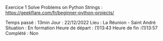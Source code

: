 Exercice 1 Solve Problems on Python Strings : https://geekflare.com/fr/beginner-python-projects/

Temps passé : 13min
Jour : 22/12/2022
Lieu : La Réunion - Saint André
Situation : En formation
Heure de départ : (1)13:43
Heure de fin :(1)13:57
Complété : Non